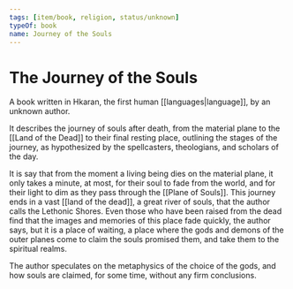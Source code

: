 ```yaml
---
tags: [item/book, religion, status/unknown]
typeOf: book
name: Journey of the Souls
---
```

# The Journey of the Souls

A book written in Hkaran, the first human [[languages|language]], by an unknown author.

It describes the journey of souls after death, from the material plane to the [[Land of the Dead]] to their final resting place, outlining the stages of the journey, as hypothesized by the spellcasters, theologians, and scholars of the day. 

It is say that from the moment a living being dies on the material plane, it only takes a minute, at most, for their soul to fade from the world, and for their light to dim as they pass through the [[Plane of Souls]]. This journey ends in a vast [[land of the dead]], a great river of souls, that the author calls the Lethonic Shores. Even those who have been raised from the dead find that the images and memories of this place fade quickly, the author says, but it is a place of waiting, a place where the gods and demons of the outer planes come to claim the souls promised them, and take them to the spiritual realms. 

The author speculates on the metaphysics of the choice of the gods, and how souls are claimed, for some time, without any firm conclusions. 